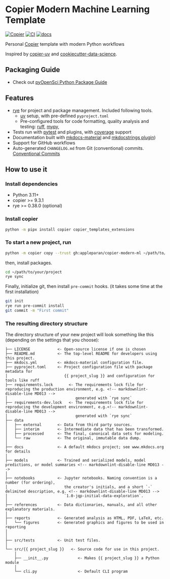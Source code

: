 # Copier Modern Machine Learning Template

[![Copier](https://img.shields.io/endpoint?url=https://raw.githubusercontent.com/copier-org/copier/master/img/badge/badge-grayscale-inverted-border-orange.json)](https://github.com/copier-org/copier)
[![CI](https://github.com/appleparan/copier-modern-ml/actions/workflows/ci.yml/badge.svg)](https://github.com/appleparan/copier-modern-ml/actions?query=workflow%3Aci)
[![docs](https://readthedocs.org/projects/copier-modern-ml/badge/?version=latest)](https://copier-modern-ml.readthedocs.io/en/latest/?badge=latest)

Personal [Copier](https://copier.readthedocs.io/en/stable/)
template with modern Python workflows

Inspired by [copier-uv](https://github.com/pawamoy/copier-uv) and [cookiecutter-data-science](https://github.com/drivendataorg/cookiecutter-data-science).

## Packaging Guide

* Check out [pyOpenSci Python Package Guide](https://www.pyopensci.org/python-package-guide/index.html)

## Features

* [rye](https://github.com/astral-sh/rye) for project and package management.
Included following tools.
  * [uv](https://github.com/astral-sh/uv) setup, with pre-defined `pyproject.toml`
  * Pre-configured tools for code formatting, quality analysis and testing:
  [ruff](https://github.com/charliermarsh/ruff),
  [mypy](https://github.com/python/mypy),
* Tests run with [pytest](https://github.com/pytest-dev/pytest) and plugins,
with [coverage](https://github.com/nedbat/coveragepy) support
* Documentation built with [mkdocs-material](https://github.com/squidfunk/mkdocs-material)
  and [mkdocstrings plugin](https://github.com/mkdocstrings/mkdocstrings))
* Support for GitHub workflows
* Auto-generated `CHANGELOG.md` from Git (conventional) commits.
[Conventional Commits](https://www.conventionalcommits.org/en/v1.0.0-beta.2/)

## How to use it

### Install dependencies

* Python 3.11+
* copier >= 9.3.1
* rye >= 0.38.0 (optional)

### Install copier

```bash
python -m pipx install copier copier_templates_extensions
```

### To start a new project, run

```bash
python -m copier copy --trust gh:appleparan/copier-modern-ml ~/path/to/your/project
```

then, install packages.

```bash
cd ~/path/to/your/project
rye sync
```

Finally, initialize git, then install `pre-commit` hooks.
(it takes some time at the first installation)

```bash
git init
rye run pre-commit install
git commit -m "First commit"
```

### The resulting directory structure

The directory structure of your new project will look something like this
(depending on the settings that you choose):

```plaintext
├── LICENSE            <- Open-source license if one is chosen
├── README.md          <- The top-level README for developers using this project.
├── mkdocs.yml         <- mkdocs-material configuration file.
├── pyproject.toml     <- Project configuration file with package metadata for
│                         {{ project_slug }} and configuration for tools like ruff
├── requirements.lock       <- The requirements lock file for reproducing the production environment, e.g. <!-- markdownlint-disable-line MD013 -->
│                              generated with `rye sync`
├── requirements-dev.lock   <- The requirements lock file for reproducing the development environment, e.g.<!-- markdownlint-disable-line MD013 -->
│                              generated with `rye sync`
├── data
│   ├── external       <- Data from third party sources.
│   ├── interim        <- Intermediate data that has been transformed.
│   ├── processed      <- The final, canonical data sets for modeling.
│   └── raw            <- The original, immutable data dump.
│
├── docs               <- A default mkdocs project; see www.mkdocs.org for details
│
├── models             <- Trained and serialized models, model predictions, or model summaries <!-- markdownlint-disable-line MD013 -->
│
├── notebooks          <- Jupyter notebooks. Naming convention is a number (for ordering),
│                         the creator's initials, and a short `-` delimited description, e.g. <!-- markdownlint-disable-line MD013 -->
│                         `1.0-jqp-initial-data-exploration`.
│
├── references         <- Data dictionaries, manuals, and all other explanatory materials.
│
├── reports            <- Generated analysis as HTML, PDF, LaTeX, etc.
│   └── figures        <- Generated graphics and figures to be used in reporting
│
│
├── src/tests          <- Unit test files.
│
└── src/{{ project_slug }}   <- Source code for use in this project.
    │
    ├── __init__.py             <- Makes {{ project_slug }} a Python module
    │
    └── cli.py                  <- Default CLI program
```
